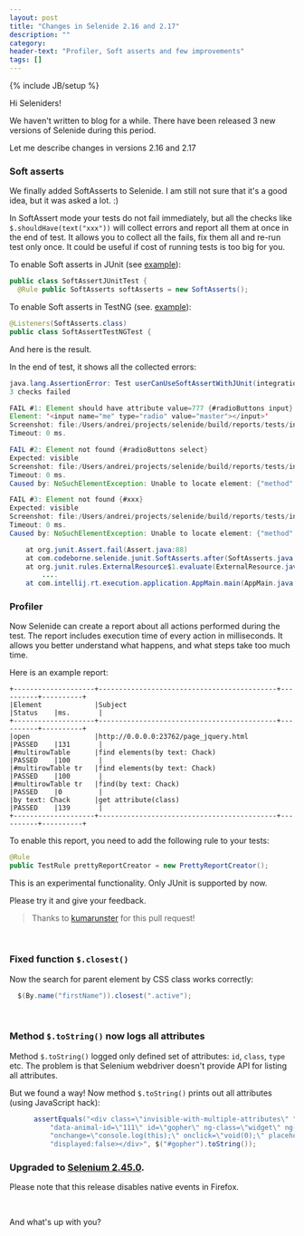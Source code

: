 ```yaml
---
layout: post
title: "Changes in Selenide 2.16 and 2.17"
description: ""
category:
header-text: "Profiler, Soft asserts and few improvements"
tags: []
---
```

{% include JB/setup %}

Hi Seleniders!

We haven't written to blog for a while. There have been released 3 new versions of Selenide during this period.

Let me describe changes in versions 2.16 and 2.17

### Soft asserts

We finally added SoftAsserts to Selenide. I am still not sure that it's a good idea, but it was asked a lot. :)

In SoftAssert mode your tests do not fail immediately, but all the checks like `$.shouldHave(text("xxx"))` 
will collect errors and report all them at once in the end of test.
It allows you to collect all the fails, fix them all and re-run test only once. It could be useful if
cost of running tests is too big for you.

To enable Soft asserts in JUnit (see [example](https://github.com/codeborne/selenide/blob/master/src/test/java/integration/SoftAssertJUnitTest.java)):

```java
public class SoftAssertJUnitTest {
  @Rule public SoftAsserts softAsserts = new SoftAsserts();
```

To enable Soft asserts in TestNG (see. [example](https://github.com/codeborne/selenide/blob/master/src/test/java/integration/testng/SoftAssertTestNGTest.java)):

```java
@Listeners(SoftAsserts.class)
public class SoftAssertTestNGTest {
```

And here is the result.

In the end of test, it shows all the collected errors:


```java
java.lang.AssertionError: Test userCanUseSoftAssertWithJUnit(integration.SoftAssertJUnitTest) failed.
3 checks failed

FAIL #1: Element should have attribute value=777 {#radioButtons input}
Element: '<input name="me" type="radio" value="master"></input>'
Screenshot: file:/Users/andrei/projects/selenide/build/reports/tests/integration/SoftAssertJUnitTest/userCanUseSoftAssertWithJUnit/1425503251321.0.png
Timeout: 0 ms.

FAIL #2: Element not found {#radioButtons select}
Expected: visible
Screenshot: file:/Users/andrei/projects/selenide/build/reports/tests/integration/SoftAssertJUnitTest/userCanUseSoftAssertWithJUnit/1425503252361.1.png
Timeout: 0 ms.
Caused by: NoSuchElementException: Unable to locate element: {"method":"css selector","selector":"#radioButtons select"}

FAIL #3: Element not found {#xxx}
Expected: visible
Screenshot: file:/Users/andrei/projects/selenide/build/reports/tests/integration/SoftAssertJUnitTest/userCanUseSoftAssertWithJUnit/1425503252697.2.png
Timeout: 0 ms.
Caused by: NoSuchElementException: Unable to locate element: {"method":"css selector","selector":"#xxx"}

    at org.junit.Assert.fail(Assert.java:88)
    at com.codeborne.selenide.junit.SoftAsserts.after(SoftAsserts.java:54)
    at org.junit.rules.ExternalResource$1.evaluate(ExternalResource.java:50)
        ....
    at com.intellij.rt.execution.application.AppMain.main(AppMain.java:134)
```

### Profiler

Now Selenide can create a report about all actions performed during the test.
The report includes execution time of every action in milliseconds. It allows you better understand what happens,
and what steps take too much time.

Here is an example report:

```
+--------------------+--------------------------------------------+----------+----------+
|Element             |Subject                                     |Status    |ms.       |
+--------------------+--------------------------------------------+----------+----------+
|open                |http://0.0.0.0:23762/page_jquery.html       |PASSED    |131       |
|#multirowTable      |find elements(by text: Chack)               |PASSED    |100       |
|#multirowTable tr   |find elements(by text: Chack)               |PASSED    |100       |
|#multirowTable tr   |find(by text: Chack)                        |PASSED    |0         |
|by text: Chack      |get attribute(class)                        |PASSED    |139       |
+--------------------+--------------------------------------------+----------+----------+
```

To enable this report, you need to add the following rule to your tests:

```java
@Rule
public TestRule prettyReportCreator = new PrettyReportCreator();
```

This is an experimental functionality. Only JUnit is supported by now. 

Please try it and give your feedback.

> Thanks to [kumarunster](https://github.com/kumarunster) for this pull request! 

<br/>

### Fixed function `$.closest()`

Now the search for parent element by CSS class works correctly:

```java
  $(By.name("firstName")).closest(".active");
```

<br/>

### Method `$.toString()` now logs all attributes

Method `$.toString()` logged only defined set of attributes: `id`, `class`, `type` etc.
The problem is that Selenium webdriver doesn't provide API for listing all attributes.

But we found a way! Now method `$.toString()` prints out all attributes (using JavaScript hack):

```java
      assertEquals("<div class=\"invisible-with-multiple-attributes\" " +
          "data-animal-id=\"111\" id=\"gopher\" ng-class=\"widget\" ng-click=\"none\" " +
          "onchange=\"console.log(this);\" onclick=\"void(0);\" placeholder=\"Животное\" " +
          "displayed:false></div>", $("#gopher").toString());
```

### Upgraded to [Selenium 2.45.0](http://selenium.googlecode.com/git/java/CHANGELOG).

Please note that this release disables native events in Firefox. 

<br/>

And what's up with you?

<br/>